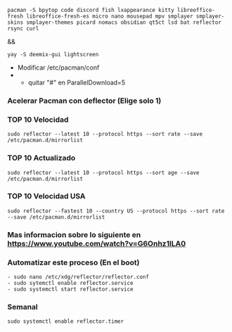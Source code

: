 ```
pacman -S bpytop code discord fish lxappearance kitty libreoffice-fresh libreoffice-fresh-es micro nano mousepad mpv smplayer smplayer-skins smplayer-themes picard nomacs obsidian qt5ct lsd bat reflector rsync curl
```
&&
```
yay -S deemix-gui lightscreen
```

- Modificar /etc/pacman/conf
- - quitar "#" en ParallelDownload=5

### Acelerar Pacman con deflector (Elige solo 1)
### TOP 10 Velocidad
```
sudo reflector --latest 10 --protocol https --sort rate --save /etc/pacman.d/mirrorlist
```
### TOP 10 Actualizado
```
sudo reflector --latest 10 --protocol https --sort age --save /etc/pacman.d/mirrorlist
``` 
### TOP 10 Velocidad USA
```
sudo reflector --fastest 10 --country US --protocol https --sort rate --save /etc/pacman.d/mirrorlist
```


### Mas informacion sobre lo siguiente en https://www.youtube.com/watch?v=G6Onhz1lLA0
### Automatizar este proceso (En el boot)

```
- sudo nano /etc/xdg/reflector/reflector.conf
- sudo sytemctl enable reflector.service
- sudo systemctl start reflector.service
```

### Semanal
```
sudo systemctl enable reflector.timer
```

